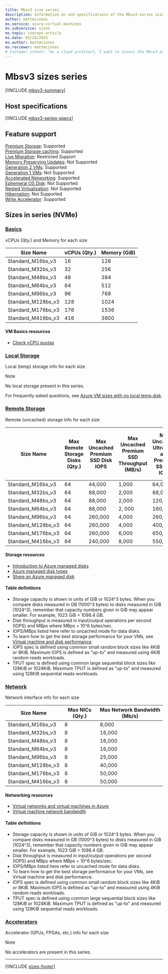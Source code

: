 ```yaml
---
title: Mbsv3 size series
description: Information on and specifications of the Mbsv3-series sizes
author: mattmcinnes
ms.service: azure-virtual-machines
ms.subservice: sizes
ms.topic: concept-article
ms.date: 03/24/2025
ms.author: mattmcinnes
ms.reviewer: mattmcinnes
# Customer intent: "As a cloud architect, I want to assess the Mbsv3 and Mbdsv3 VM series specifications, so that I can determine the best virtual machine options for storage-intensive workloads like SQL Server and data analytics."
---
```


# Mbsv3 sizes series

[!INCLUDE [mbsv3-summary](./includes/mbsv3-series-summary.md)]

## Host specifications
[!INCLUDE [mbsv3-series-specs](./includes/mbsv3-series-specs.md)]

## Feature support
[Premium Storage](../../premium-storage-performance.md): Supported <br>[Premium Storage caching](../../premium-storage-performance.md): Supported <br>[Live Migration](../../maintenance-and-updates.md): Restricted Support <br>[Memory Preserving Updates](../../maintenance-and-updates.md): Not Supported <br>[Generation 2 VMs](../../generation-2.md): Supported <br>[Generation 1 VMs](../../generation-2.md): Not Supported <br>[Accelerated Networking](/azure/virtual-network/create-virtual-machine-accelerated-networking): Supported <br>[Ephemeral OS Disk](../../ephemeral-os-disks.md): Not Supported <br>[Nested Virtualization](/virtualization/hyper-v-on-windows/user-guide/nested-virtualization): Not Supported <br>[Hibernation](../../hibernate-resume.md): Not Supported <br> [Write Accelerator](/azure/virtual-machines/how-to-enable-write-accelerator): Supported

## Sizes in series (NVMe)

### [Basics](#tab/sizebasic)

vCPUs (Qty.) and Memory for each size

| Size Name | vCPUs (Qty.) | Memory (GiB) |
| --- | --- | --- |
| Standard_M16bs_v3 | 16 | 128 |
| Standard_M32bs_v3 | 32 | 256 |
| Standard_M48bs_v3 | 48 | 384 |
| Standard_M64bs_v3 | 64 | 512 |
| Standard_M96bs_v3 | 96 | 768 |
| Standard_M128bs_v3 | 128 | 1024 |
| Standard_M176bs_v3 | 176 | 1536 |
| Standard_M416bs_v3 | 416 | 3800 |

#### VM Basics resources
- [Check vCPU quotas](../../../virtual-machines/quotas.md)

### [Local Storage](#tab/sizestoragelocal)

Local (temp) storage info for each size

> [!NOTE]
> No local storage present in this series.
>
> For frequently asked questions, see [Azure VM sizes with no local temp disk](../../azure-vms-no-temp-disk.yml).



### [Remote Storage](#tab/sizestorageremote)

Remote (uncached) storage info for each size

| Size Name | Max Remote Storage Disks (Qty.) | Max Uncached Premium SSD Disk IOPS | Max Uncached Premium SSD Throughput (MB/s) | Max Uncached Ultra Disk and Premium SSD v2 IOPS | Max Uncached Ultra Disk and Premium SSD v2 Throughput (MB/s) |
| --- | --- | --- | --- | --- | --- |
| Standard_M16bs_v3 | 64 | 44,000 | 1,000 | 64,000 | 1,000 |
| Standard_M32bs_v3 | 64 | 88,000 | 2,000 | 88,000 | 2,000 |
| Standard_M48bs_v3 | 64 | 88,000 | 2,000 | 120,000 | 2,000 |
| Standard_M64bs_v3 | 64 | 88,000 | 2, 000 | 160,000 | 2, 000 |
| Standard_M96bs_v3 | 64 | 260,000 | 4,000 | 260,000 | 4,000 |
| Standard_M128bs_v3 | 64 | 260,000 | 4,000 | 400,000 | 4,000 |
| Standard_M176bs_v3 | 64 | 260,000 | 6,000 | 650,000 | 6,000 |
| Standard_M416bs_v3 | 64 | 240,000 | 8,000 | 550,000 | 10,000 |

#### Storage resources
- [Introduction to Azure managed disks](../../../virtual-machines/managed-disks-overview.md)
- [Azure managed disk types](../../../virtual-machines/disks-types.md)
- [Share an Azure managed disk](../../../virtual-machines/disks-shared.md)

#### Table definitions
- Storage capacity is shown in units of GiB or 1024^3 bytes. When you compare disks measured in GB (1000^3 bytes) to disks measured in GiB (1024^3), remember that capacity numbers given in GiB may appear smaller. For example, 1023 GiB = 1098.4 GB.
- Disk throughput is measured in input/output operations per second (IOPS) and MBps where MBps = 10^6 bytes/sec.
- IOPS/MBps listed here refer to uncached mode for data disks.
- To learn how to get the best storage performance for your VMs, see [Virtual machine and disk performance](/azure/virtual-machines/disks-performance).
- IOPS spec is defined using common small random block sizes like 4KiB or 8KiB. Maximum IOPS is defined as "up-to" and measured using 4KiB random reads workloads.
- TPUT spec is defined using common large sequential block sizes like 128KiB or 1024KiB. Maximum TPUT is defined as "up-to" and measured using 128KiB sequential reads workloads.


### [Network](#tab/sizenetwork)

Network interface info for each size

| Size Name | Max NICs (Qty.) | Max Network Bandwidth (Mb/s) |
| --- | --- | --- |
| Standard_M16bs_v3 | 8 | 8,000 |
| Standard_M32bs_v3 | 8 | 16,000 |
| Standard_M48bs_v3 | 8 | 16,000 |
| Standard_M64bs_v3 | 8 | 16,000 |
| Standard_M96bs_v3 | 8 | 25,000 |
| Standard_M128bs_v3 | 8 | 40,000 |
| Standard_M176bs_v3 | 8 | 50,000 |
| Standard_M416bs_v3 | 8 | 50,000 |

#### Networking resources
- [Virtual networks and virtual machines in Azure](/azure/virtual-network/network-overview)
- [Virtual machine network bandwidth](/azure/virtual-network/virtual-machine-network-throughput)

#### Table definitions
- Storage capacity is shown in units of GiB or 1024^3 bytes. When you compare disks measured in GB (1000^3 bytes) to disks measured in GiB (1024^3), remember that capacity numbers given in GiB may appear smaller. For example, 1023 GiB = 1098.4 GB.
- Disk throughput is measured in input/output operations per second (IOPS) and MBps where MBps = 10^6 bytes/sec.
- IOPS/MBps listed here refer to uncached mode for data disks.
- To learn how to get the best storage performance for your VMs, see Virtual machine and disk performance.
- IOPS spec is defined using common small random block sizes like 4KiB or 8KiB. Maximum IOPS is defined as "up-to" and measured using 4KiB random reads workloads.
- TPUT spec is defined using common large sequential block sizes like 128KiB or 1024KiB. Maximum TPUT is defined as "up-to" and measured using 128KiB sequential reads workloads.

### [Accelerators](#tab/sizeaccelerators)

Accelerator (GPUs, FPGAs, etc.) info for each size

> [!NOTE]
> No accelerators are present in this series.

---

[!INCLUDE [sizes-footer](../includes/sizes-footer.md)]
